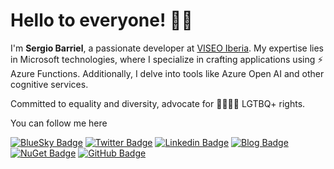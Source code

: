 # Hello to everyone! 👋🏻

I'm **Sergio Barriel**, a passionate developer at [VISEO Iberia](https://github.com/viseoiberia). My expertise lies in Microsoft technologies, where I specialize in crafting applications using ⚡ Azure Functions. Additionally, I delve into tools like Azure Open AI and other cognitive services.

Committed to equality and diversity, advocate for 🏳️‍🌈🏳️‍⚧️ LGTBQ+ rights.

You can follow me here 

[![BlueSky Badge](https://img.shields.io/badge/-BlueSky-0085ff?style=flat-square&logo=BlueSky&logoColor=white)](https://bsky.app/profile/sergiobarriel.bsky.social)
[![Twitter Badge](https://img.shields.io/badge/-X-000000?style=flat-square&logo=X&logoColor=white)](https://x.com/sergiobarriel)
[![Linkedin Badge](https://img.shields.io/badge/-LinkedIn-0e76a8?style=flat-square&logo=Linkedin&logoColor=white)](https://www.linkedin.com/in/sergiobarriel/)
[![Blog Badge](https://img.shields.io/badge/nohat.dev-c33dd3?style=flat-square%EF%B8%8F&logoColor=white)](https://nohat.dev)
[![NuGet Badge](https://img.shields.io/badge/-nuget.org-004880?style=flat-square&logo=nuget&logoColor=white)](https://www.nuget.org/profiles/sergiobarriel)
[![GitHub Badge](https://img.shields.io/github/followers/sergiobarriel?label=follow&style=social)](https://github.com/sergiobarriel)


